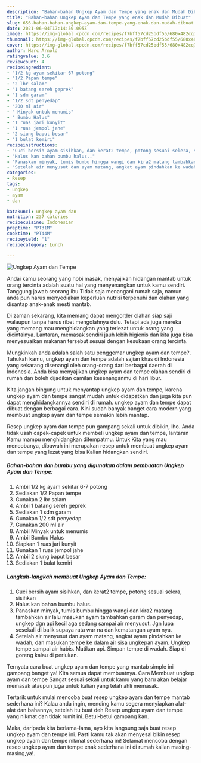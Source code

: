 ```yaml
---
description: "Bahan-bahan Ungkep Ayam dan Tempe yang enak dan Mudah Dibuat"
title: "Bahan-bahan Ungkep Ayam dan Tempe yang enak dan Mudah Dibuat"
slug: 656-bahan-bahan-ungkep-ayam-dan-tempe-yang-enak-dan-mudah-dibuat
date: 2021-06-04T17:14:50.095Z
image: https://img-global.cpcdn.com/recipes/f7bff57cd25bdf55/680x482cq70/ungkep-ayam-dan-tempe-foto-resep-utama.jpg
thumbnail: https://img-global.cpcdn.com/recipes/f7bff57cd25bdf55/680x482cq70/ungkep-ayam-dan-tempe-foto-resep-utama.jpg
cover: https://img-global.cpcdn.com/recipes/f7bff57cd25bdf55/680x482cq70/ungkep-ayam-dan-tempe-foto-resep-utama.jpg
author: Marc Arnold
ratingvalue: 3.6
reviewcount: 4
recipeingredient:
- "1/2 kg ayam sekitar 67 potong"
- "1/2 Papan tempe"
- "2 lbr salam"
- "1 batang sereh geprek"
- "1 sdm garam"
- "1/2 sdt penyedap"
- "200 ml air"
- " Minyak untuk menumis"
- " Bumbu Halus"
- "1 ruas jari kunyit"
- "1 ruas jempol jahe"
- "2 siung baput besar"
- "1 bulat kemiri"
recipeinstructions:
- "Cuci bersih ayam sisihkan, dan kerat2 tempe, potong sesuai selera, sisihkan"
- "Halus kan bahan bumbu halus.."
- "Panaskan minyak, tumis bumbu hingga wangi dan kira2 matang tambahkan air lalu masukan ayam tambahkan garam dan penyedap, ungkep dgn api kecil aga sedang sampai air menyusut. Jgn lupa sesekali di balik supaya rata war na dan kematangan ayam nya."
- "Setelah air menyusut dan ayam matang, angkat ayam pindahkan ke wadah, dan masukan tempe ke dalam air sisa ungkepan ayam. Ungkep tempe sampai air habis. Matikan api. Simpan tempe di wadah. Siap di goreng kalau di perlukan."
categories:
- Resep
tags:
- ungkep
- ayam
- dan

katakunci: ungkep ayam dan 
nutrition: 237 calories
recipecuisine: Indonesian
preptime: "PT31M"
cooktime: "PT44M"
recipeyield: "1"
recipecategory: Lunch

---
```



![Ungkep Ayam dan Tempe](https://img-global.cpcdn.com/recipes/f7bff57cd25bdf55/680x482cq70/ungkep-ayam-dan-tempe-foto-resep-utama.jpg)

Andai kamu seorang yang hobi masak, menyajikan hidangan mantab untuk orang tercinta adalah suatu hal yang menyenangkan untuk kamu sendiri. Tanggung jawab seorang ibu Tidak saja menangani rumah saja, namun anda pun harus menyediakan keperluan nutrisi terpenuhi dan olahan yang disantap anak-anak mesti mantab.

Di zaman  sekarang, kita memang dapat mengorder olahan siap saji walaupun tanpa harus ribet mengolahnya dulu. Tetapi ada juga mereka yang memang mau menghidangkan yang terlezat untuk orang yang dicintainya. Lantaran, memasak sendiri jauh lebih higienis dan kita juga bisa menyesuaikan makanan tersebut sesuai dengan kesukaan orang tercinta. 



Mungkinkah anda adalah salah satu penggemar ungkep ayam dan tempe?. Tahukah kamu, ungkep ayam dan tempe adalah sajian khas di Indonesia yang sekarang disenangi oleh orang-orang dari berbagai daerah di Indonesia. Anda bisa menyajikan ungkep ayam dan tempe olahan sendiri di rumah dan boleh dijadikan camilan kesenanganmu di hari libur.

Kita jangan bingung untuk menyantap ungkep ayam dan tempe, karena ungkep ayam dan tempe sangat mudah untuk didapatkan dan juga kita pun dapat menghidangkannya sendiri di rumah. ungkep ayam dan tempe dapat dibuat dengan berbagai cara. Kini sudah banyak banget cara modern yang membuat ungkep ayam dan tempe semakin lebih mantap.

Resep ungkep ayam dan tempe pun gampang sekali untuk dibikin, lho. Anda tidak usah capek-capek untuk membeli ungkep ayam dan tempe, lantaran Kamu mampu menghidangkan ditempatmu. Untuk Kita yang mau mencobanya, dibawah ini merupakan resep untuk membuat ungkep ayam dan tempe yang lezat yang bisa Kalian hidangkan sendiri.

<!--inarticleads1-->

##### Bahan-bahan dan bumbu yang digunakan dalam pembuatan Ungkep Ayam dan Tempe:

1. Ambil 1/2 kg ayam sekitar 6-7 potong
1. Sediakan 1/2 Papan tempe
1. Gunakan 2 lbr salam
1. Ambil 1 batang sereh geprek
1. Sediakan 1 sdm garam
1. Gunakan 1/2 sdt penyedap
1. Gunakan 200 ml air
1. Ambil  Minyak untuk menumis
1. Ambil  Bumbu Halus
1. Siapkan 1 ruas jari kunyit
1. Gunakan 1 ruas jempol jahe
1. Ambil 2 siung baput besar
1. Sediakan 1 bulat kemiri




<!--inarticleads2-->

##### Langkah-langkah membuat Ungkep Ayam dan Tempe:

1. Cuci bersih ayam sisihkan, dan kerat2 tempe, potong sesuai selera, sisihkan
1. Halus kan bahan bumbu halus..
1. Panaskan minyak, tumis bumbu hingga wangi dan kira2 matang tambahkan air lalu masukan ayam tambahkan garam dan penyedap, ungkep dgn api kecil aga sedang sampai air menyusut. Jgn lupa sesekali di balik supaya rata war na dan kematangan ayam nya.
1. Setelah air menyusut dan ayam matang, angkat ayam pindahkan ke wadah, dan masukan tempe ke dalam air sisa ungkepan ayam. Ungkep tempe sampai air habis. Matikan api. Simpan tempe di wadah. Siap di goreng kalau di perlukan.




Ternyata cara buat ungkep ayam dan tempe yang mantab simple ini gampang banget ya! Kita semua dapat membuatnya. Cara Membuat ungkep ayam dan tempe Sangat sesuai sekali untuk kamu yang baru akan belajar memasak ataupun juga untuk kalian yang telah ahli memasak.

Tertarik untuk mulai mencoba buat resep ungkep ayam dan tempe mantab sederhana ini? Kalau anda ingin, mending kamu segera menyiapkan alat-alat dan bahannya, setelah itu buat deh Resep ungkep ayam dan tempe yang nikmat dan tidak rumit ini. Betul-betul gampang kan. 

Maka, daripada kita berlama-lama, ayo kita langsung saja buat resep ungkep ayam dan tempe ini. Pasti kamu tak akan menyesal bikin resep ungkep ayam dan tempe nikmat sederhana ini! Selamat mencoba dengan resep ungkep ayam dan tempe enak sederhana ini di rumah kalian masing-masing,ya!.

